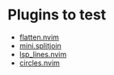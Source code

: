 # Plugins to test

- [flatten.nvim](https://github.com/willothy/flatten.nvim)
- [mini.splitjoin](https://github.com/echasnovski/mini.nvim/blob/main/readmes/mini-splitjoin.md)
- [lsp_lines.nvim](https://github.com/ErichDonGubler/lsp_lines.nvim)
- [circles.nvim](https://github.com/projekt0n/circles.nvim)
